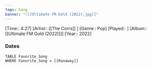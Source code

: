 ```yaml
---
tags: Song  
banner: "![[Ultimate FM Gold (2022).jpg]]"
---
```

[Time:: 4:27]
[Artist:: [[The Corrs]] ]
[Genre:: Pop]
[Played:: ]
[Album:: [[Ultimate FM Gold (2022)]]]
[Year:: 2022]
### Dates
````dataview
TABLE Favorite_Song
WHERE Favorite_Song = [[Runaway]]
````